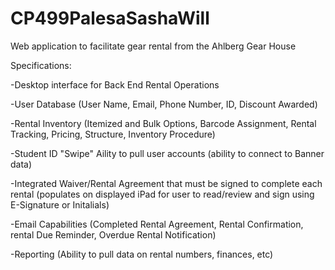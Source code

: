 # CP499PalesaSashaWill
Web application to facilitate gear rental from the Ahlberg Gear House

Specifications: 

-Desktop interface for Back End Rental Operations

-User Database (User Name, Email, Phone Number, ID, Discount Awarded)

-Rental Inventory (Itemized and Bulk Options, Barcode Assignment, Rental Tracking, Pricing, Structure, Inventory Procedure)

-Student ID "Swipe" Aility to pull user accounts (ability to connect to Banner data)

-Integrated Waiver/Rental Agreement that must be signed to complete each rental (populates on displayed iPad for user to read/review and sign using E-Signature or Initalials)

-Email Capabilities (Completed Rental Agreement, Rental Confirmation, rental Due Reminder, Overdue Rental Notification)

-Reporting (Ability to pull data on rental numbers, finances, etc)
